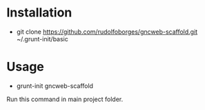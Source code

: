 <h1>Installation</h1>

 * git clone https://github.com/rudolfoborges/gncweb-scaffold.git ~/.grunt-init/basic

 <h1>Usage</h1>

 * grunt-init gncweb-scaffold

 Run this command in main project folder.